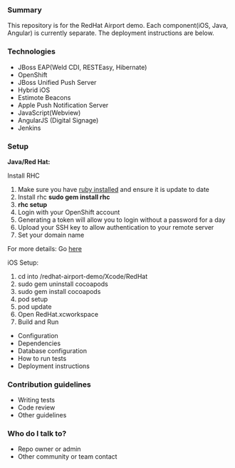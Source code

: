 ### Summary ###

This repository is for the RedHat Airport demo. Each component(iOS, Java, Angular) is currently separate. The deployment instructions are below.

### Technologies ###

* JBoss EAP(Weld CDI, RESTEasy, Hibernate)
* OpenShift
* JBoss Unified Push Server
* Hybrid iOS
* Estimote Beacons
* Apple Push Notification Server
* JavaScript(Webview)
* AngularJS (Digital Signage)
* Jenkins

### Setup ###

**Java/Red Hat:**

Install RHC

1. Make sure you have [ruby installed](https://www.ruby-lang.org/en/documentation/installation/) and ensure it is update to date
2. Install rhc **sudo gem install rhc**
3. **rhc setup**
4. Login with your OpenShift account
5. Generating a token will allow you to login without a password for a day
6. Upload your SSH key to allow authentication to your remote server
7. Set your domain name

For more details: Go [here](https://developers.openshift.com/en/getting-started-osx.html#rhc-setup)

iOS Setup:

1. cd into /redhat-airport-demo/Xcode/RedHat
2. sudo gem uninstall cocoapods
3. sudo gem install cocoapods
4. pod setup
5. pod update
6. Open RedHat.xcworkspace
7. Build and Run

* Configuration
* Dependencies
* Database configuration
* How to run tests
* Deployment instructions

### Contribution guidelines ###

* Writing tests
* Code review
* Other guidelines

### Who do I talk to? ###

* Repo owner or admin
* Other community or team contact
